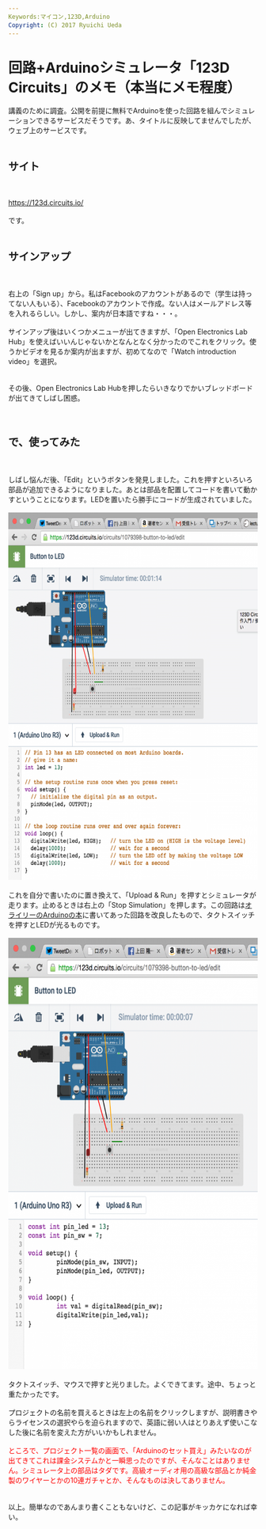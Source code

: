 ```yaml
---
Keywords:マイコン,123D,Arduino
Copyright: (C) 2017 Ryuichi Ueda
---
```

# 回路+Arduinoシミュレータ「123D Circuits」のメモ（本当にメモ程度）
講義のために調査。公開を前提に無料でArduinoを使った回路を組んでシミュレーションできるサービスだそうです。あ、タイトルに反映してませんでしたが、ウェブ上のサービスです。<br />
<br />
<h2>サイト</h2><br />
<br />
<a href="https://123d.circuits.io/" target="_blank">https://123d.circuits.io/</a><br />
<br />
です。<br />
<br />
<h2>サインアップ</h2><br />
<br />
右上の「Sign up」から。私はFacebookのアカウントがあるので（学生は持ってない人もいる）、Facebookのアカウントで作成。ない人はメールアドレス等を入れるらしい。しかし、案内が日本語ですね・・・。<br />
<br />
サインアップ後はいくつかメニューが出てきますが、「Open Electronics Lab Hub」を使えばいいんじゃないかとなんとなく分かったのでこれをクリック。使うかビデオを見るか案内が出ますが、初めてなので「Watch introduction video」を選択。<br />
<br />
<br />
その後、Open Electronics Lab Hubを押したらいきなりでかいブレッドボードが出てきてしばし困惑。<br />
<br />
<br />
<h2>で、使ってみた</h2><br />
<br />
しばし悩んだ後、「Edit」というボタンを発見しました。これを押すといろいろ部品が追加できるようになりました。あとは部品を配置してコードを書いて動かすということになります。LEDを置いたら勝手にコードが生成されていました。<br />
<br />
<a href="f7ff15e39349b4bca36d14a1dabea2a4.png"><img src="f7ff15e39349b4bca36d14a1dabea2a4-910x1024.png" alt="スクリーンショット 2015-10-04 11.41.41" width="660" height="743" class="aligncenter size-large wp-image-7047" /></a><br />
<br />
これを自分で書いたのに置き換えて、「Upload & Run」を押すとシミュレータが走ります。止めるときは右上の「Stop Simulation」を押します。この回路は<a href="http://www.oreilly.co.jp/books/9784873115375/" target="_blank">オライリーのArduinoの本</a>に書いてあった回路を改良したもので、タクトスイッチを押すとLEDが光るものです。<br />
<br />
<a href="9b3b7ecec3b8bcfb9915f11601d1db33.png"><img src="9b3b7ecec3b8bcfb9915f11601d1db33-775x1024.png" alt="スクリーンショット 2015-10-04 11.44.57" width="660" height="872" class="aligncenter size-large wp-image-7046" /></a><br />
<br />
タクトスイッチ、マウスで押すと光りました。よくできてます。途中、ちょっと重たかったです。<br />
<br />
プロジェクトの名前を買えるときは左上の名前をクリックしますが、説明書きやらライセンスの選択やらを迫られますので、英語に弱い人はとりあえず使いこなした後に名前を変えた方がいいかもしれません。<br />
<br />
<span style="color:red">ところで、プロジェクト一覧の画面で、「Arduinoのセット買え」みたいなのが出てきてこれは課金システムかと一瞬思ったのですが、そんなことはありません。シミュレータ上の部品はタダです。高級オーディオ用の高級な部品とか純金製のワイヤーとかの10連ガチャとか、そんなものは決してありません。</span><br />
<br />
<br />
以上。簡単なのであんまり書くこともないけど、この記事がキッカケになれば幸い。<br />

